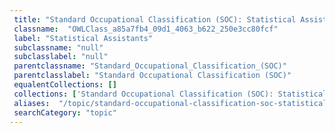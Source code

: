 ```yaml
--- 
 title: "Standard Occupational Classification (SOC): Statistical Assistants" 
 classname:  "OWLClass_a85a7fb4_09d1_4063_b622_250e3cc80fcf" 
 label: "Statistical Assistants" 
 subclassname: "null" 
 subclasslabel: "null" 
 parentclassname: "Standard_Occupational_Classification_(SOC)" 
 parentclasslabel: "Standard Occupational Classification (SOC)" 
 equalentCollections: [] 
 collections: ['Standard Occupational Classification (SOC): Statistical Assistants']
 aliases:  "/topic/standard-occupational-classification-soc-statistical-assistants"  
 searchCategory: "topic" 
---
```

